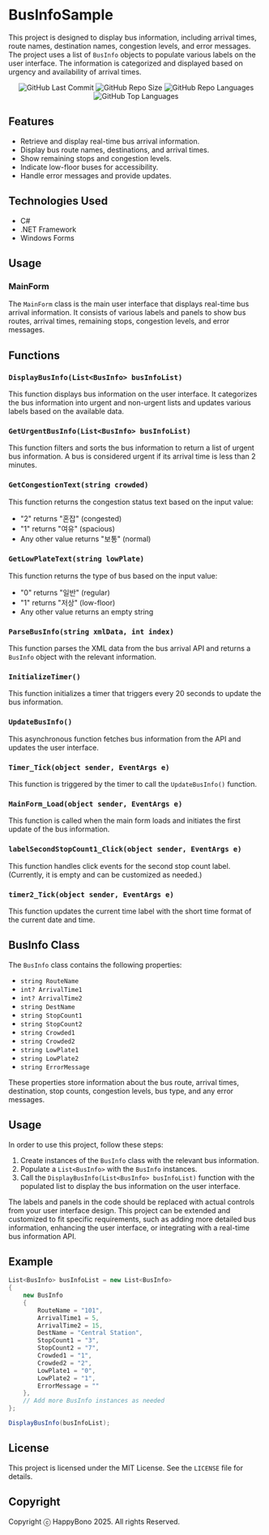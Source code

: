 # BusInfoSample
This project is designed to display bus information, including arrival times, route names, destination names, congestion levels, and error messages. The project uses a list of `BusInfo` objects to populate various labels on the user interface. The information is categorized and displayed based on urgency and availability of arrival times.

<div align="center">
<img alt="GitHub Last Commit" src="https://img.shields.io/github/last-commit/happybono/BusInfoSample"> 
<img alt="GitHub Repo Size" src="https://img.shields.io/github/repo-size/happybono/BusInfoSample">
<img alt="GitHub Repo Languages" src="https://img.shields.io/github/languages/count/happybono/BusInfoSample">
<img alt="GitHub Top Languages" src="https://img.shields.io/github/languages/top/HappyBono/BusInfoSample">
</div>

## Features
- Retrieve and display real-time bus arrival information.
- Display bus route names, destinations, and arrival times.
- Show remaining stops and congestion levels.
- Indicate low-floor buses for accessibility.
- Handle error messages and provide updates.

## Technologies Used
- C#
- .NET Framework
- Windows Forms

## Usage
### MainForm
The `MainForm` class is the main user interface that displays real-time bus arrival information. It consists of various labels and panels to show bus routes, arrival times, remaining stops, congestion levels, and error messages.

## Functions
### `DisplayBusInfo(List<BusInfo> busInfoList)`
This function displays bus information on the user interface. It categorizes the bus information into urgent and non-urgent lists and updates various labels based on the available data.

### `GetUrgentBusInfo(List<BusInfo> busInfoList)`
This function filters and sorts the bus information to return a list of urgent bus information. A bus is considered urgent if its arrival time is less than 2 minutes.

### `GetCongestionText(string crowded)`
This function returns the congestion status text based on the input value:
- "2" returns "혼잡" (congested)
- "1" returns "여유" (spacious)
- Any other value returns "보통" (normal)

### `GetLowPlateText(string lowPlate)`
This function returns the type of bus based on the input value:
- "0" returns "일반" (regular)
- "1" returns "저상" (low-floor)
- Any other value returns an empty string

### `ParseBusInfo(string xmlData, int index)`
This function parses the XML data from the bus arrival API and returns a `BusInfo` object with the relevant information.

### `InitializeTimer()`
This function initializes a timer that triggers every 20 seconds to update the bus information.

### `UpdateBusInfo()`
This asynchronous function fetches bus information from the API and updates the user interface.

### `Timer_Tick(object sender, EventArgs e)`
This function is triggered by the timer to call the `UpdateBusInfo()` function.

### `MainForm_Load(object sender, EventArgs e)`
This function is called when the main form loads and initiates the first update of the bus information.

### `labelSecondStopCount1_Click(object sender, EventArgs e)`
This function handles click events for the second stop count label. (Currently, it is empty and can be customized as needed.)

### `timer2_Tick(object sender, EventArgs e)`
This function updates the current time label with the short time format of the current date and time.

## BusInfo Class
The `BusInfo` class contains the following properties:
- `string RouteName`
- `int? ArrivalTime1`
- `int? ArrivalTime2`
- `string DestName`
- `string StopCount1`
- `string StopCount2`
- `string Crowded1`
- `string Crowded2`
- `string LowPlate1`
- `string LowPlate2`
- `string ErrorMessage`

These properties store information about the bus route, arrival times, destination, stop counts, congestion levels, bus type, and any error messages.

## Usage
In order to use this project, follow these steps:
1. Create instances of the `BusInfo` class with the relevant bus information.
2. Populate a `List<BusInfo>` with the `BusInfo` instances.
3. Call the `DisplayBusInfo(List<BusInfo> busInfoList)` function with the populated list to display the bus information on the user interface.

The labels and panels in the code should be replaced with actual controls from your user interface design.
This project can be extended and customized to fit specific requirements, such as adding more detailed bus information, enhancing the user interface, or integrating with a real-time bus information API.

## Example
```csharp
List<BusInfo> busInfoList = new List<BusInfo>
{
    new BusInfo
    {
        RouteName = "101",
        ArrivalTime1 = 5,
        ArrivalTime2 = 15,
        DestName = "Central Station",
        StopCount1 = "3",
        StopCount2 = "7",
        Crowded1 = "1",
        Crowded2 = "2",
        LowPlate1 = "0",
        LowPlate2 = "1",
        ErrorMessage = ""
    },
    // Add more BusInfo instances as needed
};

DisplayBusInfo(busInfoList);
```

## License
This project is licensed under the MIT License. See the `LICENSE` file for details.

## Copyright 
Copyright ⓒ HappyBono 2025. All rights Reserved.
